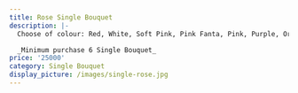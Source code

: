 ```yaml
---
title: Rose Single Bouquet
description: |-
  Choose of colour: Red, White, Soft Pink, Pink Fanta, Pink, Purple, Orange

  _Minimum purchase 6 Single Bouquet_
price: '25000'
category: Single Bouquet
display_picture: /images/single-rose.jpg
---
```



